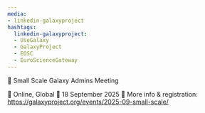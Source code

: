 ```yaml
---
media:
- linkedin-galaxyproject
hashtags:
  linkedin-galaxyproject:
  - UseGalaxy
  - GalaxyProject
  - EOSC
  - EuroScienceGateway
---
```

📣 Small Scale Galaxy Admins Meeting

📍 Online, Global
📅 18 September 2025
🔗 More info & registration: https://galaxyproject.org/events/2025-09-small-scale/